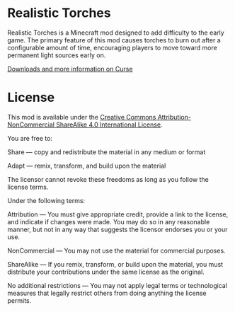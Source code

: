 # Realistic Torches

Realistic Torches is a Minecraft mod designed to add difficulty to the early game. The primary feature of this mod causes torches to burn out after a configurable amount of time, encouraging players to move toward more permanent light sources early on.

[Downloads and more information on Curse](https://minecraft.curseforge.com/projects/realistic-torches)

# License

This mod is available under the [Creative Commons Attribution-NonCommercial ShareAlike 4.0 International License](https://creativecommons.org/licenses/by-nc-sa/4.0/legalcode).


You are free to:

  Share — copy and redistribute the material in any medium or format
  
  Adapt — remix, transform, and build upon the material


The licensor cannot revoke these freedoms as long as you follow the license terms.


Under the following terms:

  Attribution — You must give appropriate credit, provide a link to the license, and indicate if changes were made. You may do so in any reasonable manner, but not in any way that suggests the licensor endorses you or your use.
  
  NonCommercial — You may not use the material for commercial purposes.
  
  ShareAlike — If you remix, transform, or build upon the material, you must distribute your contributions under the same license as the original.
  
  No additional restrictions — You may not apply legal terms or technological measures that legally restrict others from doing anything the license permits.
